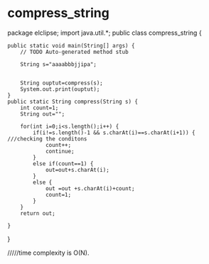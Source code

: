 # compress_string

package elclipse;
import java.util.*;
public class compress_string {

	public static void main(String[] args) {
		// TODO Auto-generated method stub

		String s="aaaabbbjjipa";                      


		String ouptut=compress(s);
		System.out.print(ouptut);
	}
	public static String compress(String s) {
		int count=1;
		String out="";

		for(int i=0;i<s.length();i++) {
			if(i!=s.length()-1 && s.charAt(i)==s.charAt(i+1)) {            ///checking the conditons
				count++;
				continue;
			}
			else if(count==1) {
				out=out+s.charAt(i);
			}
			else {
				out =out +s.charAt(i)+count;
				count=1;
			}
		}
		return out;

	}
}


/////time complexity is O(N).
